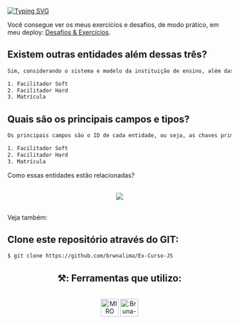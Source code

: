 [![Typing SVG](https://readme-typing-svg.herokuapp.com/?color=ffd700&size=40&center=true&vCenter=true&width=1000&lines=+SIR+-+SISTEMA+DE+INTEGRAÇÃO+DA+RESILIA)](https://git.io/typing-svg)


Você consegue ver os meus exercícios e desafios, de modo prático, em meu deploy: [Desafios & Exercícios](https://brwnalima.github.io/Ex-Curso-JS/).


## Existem outras entidades além dessas três?

```sh
Sim, considerando o sistema e modelo da instituição de ensino, além das entidades solicitadas (curso, turmas e alunos), foi necessário adicionar mais 3 entidades, sendo elas:

1. Facilitador Soft
2. Facilitador Hard
3. Matrícula

```

## Quais são os principais campos e tipos?

```sh
Os principais campos são o ID de cada entidade, ou seja, as chaves primárias. Esse campos, em sua maioria, são varchar. 

1. Facilitador Soft
2. Facilitador Hard
3. Matrícula

```



Como essas entidades estão relacionadas?


<br>
<div align='center'><img src="video.gif"></img></div>
<br>

Veja também:

## Clone este repositório através do GIT:

```sh
$ git clone https://github.com/brwnalima/Ex-Curso-JS
```







<div align='center'>

## ⚒️: Ferramentas que utilizo:

</div>


 <div style="display: inline_block" align = "center"><br>

  <img align="center" alt="MIRO" height="40" width="40" src="https://files.readme.io/17d4a23-miro-logo-color-square.png" />
  <img align="center" alt="Bruna-GitHub" height="40" width="40" src="https://www.iconsdb.com/icons/preview/color/FFD700/github-9-xxl.png" />
        
</div>
